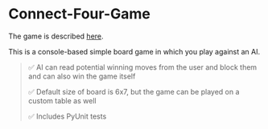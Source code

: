 # Connect-Four-Game
The game is described [here](https://en.wikipedia.org/wiki/Connect_Four).

This is a console-based simple board game in which you play against an AI.
	
>	✅ AI can read potential winning moves from the user and block them and can also win the game itself
>
>	✅ Default size of board is 6x7, but the game can be played on a custom table as well
>
>	✅ Includes PyUnit tests 
